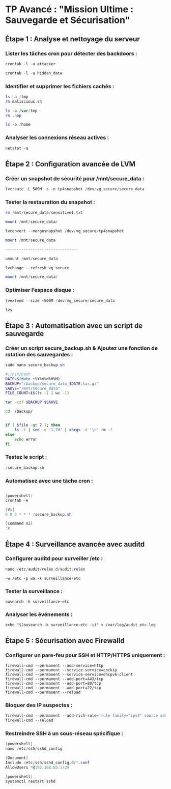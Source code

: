 # TP Avancé : "Mission Ultime : Sauvegarde et Sécurisation"

## Étape 1 : Analyse et nettoyage du serveur 

### Lister les tâches cron pour détecter des backdoors :

```powershell
crontab -l -u attacker

crontab -l -u hidden_data
```

### Identifier et supprimer les fichiers cachés :

```powershell
ls -a /tmp
rm maliscious.sh

ls -a /var/tmp
rm .nop

ls -a /home 
```

### Analyser les connexions réseau actives :

```powershell
netstat -a
```

## Étape 2 : Configuration avancée de LVM

### Créer un snapshot de sécurité pour /mnt/secure_data :

```powershell
lvcreate -L 500M -s -n tp4snapshot /dev/vg_secure/secure_data
```

### Tester la restauration du snapshot :

```powershell
rm /mnt/secure_data/sensitive1.txt

mount /mnt/secure_data/

lvconvert --mergesnapshot /dev/vg_secure/tp4snapshot

mount /mnt/secure_data

--------------------------------

umount /mnt/secure_data

lvchange --refresh vg_secure

mount /mnt/secure_data/
```

### Optimiser l’espace disque :

```powershell
lvextend --size +500M /dev/vg_secure/secure_data

lvs 
```

## Étape 3 : Automatisation avec un script de sauvegarde

### Créer un script secure_backup.sh & Ajoutez une fonction de rotation des sauvegardes :

```powershell
sudo nano secure_backup.sh
```

```sh
#!/bin/bash
DATE=$(date +%Y%m%d%H%M)
BACKUP="/backup/secure_data_$DATE.tar.gz"
SAUVE="/mnt/secure_data"
FILE_COUNT=£$(ls -1 | wc -1)

tar -czf $BACKUP $SAUVE

cd  /backup/


if [ $file -gt 7 ]; then
    ls -t | sed -e '1,7d' | xargs -d '\n' rm -f
else 
    echo error
fi
```

### Testez le script :

```powershell 
/secure_backup.sh
```

### Automatisez avec une tâche cron :

```powershell

[powershell]
crontab -e

[Vi]
0 0 3 * * * /secure_backup.sh

[command Vi]
:x 
```

## Étape 4 : Surveillance avancée avec auditd

### Configurer auditd pour surveiller /etc :

```powershell
nano /etc/audit/rules.d/audit.rules
``` 

```
-w /etc -p wa -k surveillance-etc
```

### Tester la surveillance :
```
ausearch -k surveillance-etc
```

### Analyser les événements :
```
echo "$(ausearch -k surveillance-etc -i)" > /var/log/audit_etc.log
```
## Étape 5 : Sécurisation avec Firewalld

### Configurer un pare-feu pour SSH et HTTP/HTTPS uniquement :

```
firewall-cmd --permanent --add-service=http
firewall-cmd --permanent --service-service=cockip
firewall-cmd --permanent --service-service=dhcpv6-client
firewall-cmd --permanent --add-port=443/tcp
firewall-cmd --permanent --add-port=80/tcp
firewall-cmd --permanent --add-port=22/tcp
firewall-cmd --permanent --reload
```

### Bloquer des IP suspectes :

```powershell
firewall-cmd --permanent --add-rich-rule='rule family="ipv4" source address="192.168.1.100" reject'
firewall-cmd --reload
```

### Restreindre SSH à un sous-réseau spécifique :
```powershell
[powershell]
nano /etc/ssh/sshd_config

[Document]
Include /etc/ssh/sshd_config.d/*.conf
AllowUsers *@192.168.85.1/24

[powershell]
systemctl restart sshd
```


